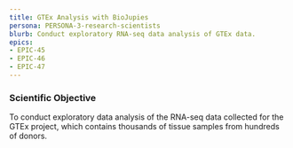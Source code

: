 ```yaml
---
title: GTEx Analysis with BioJupies
persona: PERSONA-3-research-scientists
blurb: Conduct exploratory RNA-seq data analysis of GTEx data.
epics:
- EPIC-45
- EPIC-46
- EPIC-47
---
```


### Scientific Objective

To conduct exploratory data analysis of the RNA-seq data collected for the GTEx project, which contains thousands of tissue samples from hundreds of donors. 